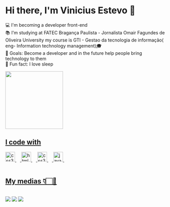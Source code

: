 <h1 align="left"> Hi there, I'm Vinicius Estevo 👋 </h1>

<p align="left">💻 I'm becoming a developer front-end<br>
  📚 I'm studying at FATEC Bragança Paulista - Jornalista Omair Fagundes de Oliveira University
  my course is GTI - Gestao da tecnologia de informação( eng- Information technology management)🎓<br>
  🎯 Goals: Become a developer and in the future help people bring technology to them<br>
  🎲 Fun fact: I love sleep </p>

<div>
   <a href="https://github.com/Estev0o"
   <img height="180em" src="https://github-readme-stats.vercel.app/api?username=Estev0o&show_icons=true&theme=midnight-  purple&include_all_commits=true&count_private=true"/>
   <img height="180em" src="https://github-readme-stats.vercel.app/api/top-langs/?username=Estev0o&layout=compact&langs_count=6&theme=midnight-purple"/>
</div>

<h2 align="left">I code with </h2>

<div align="left">
  <img src="https://cdn.jsdelivr.net/gh/devicons/devicon/icons/css3/css3-original.svg" height="30" alt="css3 logo"  />
  <img width="12" />
  <img src="https://cdn.jsdelivr.net/gh/devicons/devicon/icons/html5/html5-original.svg" height="30" alt="html5 logo"  />
  <img width="12" />
  <img src="https://cdn.jsdelivr.net/gh/devicons/devicon/icons/csharp/csharp-original.svg" height="30" alt="css3 logo"  />
  <img width="12" />
  <img src="https://cdn.simpleicons.org/javascript/F7DF1E" height="30" alt="javascript logo"  />
  <img width="12" />
</div>
<br>

<div align="left">
<h2>My medias 👇🏻💖 </h2>
<br>
<a href="https://www.instagram.com/vini_estevo" target="_blank" ><img src="https://img.shields.io/badge/Instagram-E4405F?style=for-the-badge&logo=instagram&logoColor=white" target="_blank"></a>
<a href="https://www.linkedin.com/in/vinicius-estevo/" target="_blank"><img src="https://img.shields.io/badge/LinkedIn-0077B5?style=for-the-badge&logo=linkedin&logoColor=white" target="_blank"></a>
<a href="mailto:viniestevo33@gmail.com" target="_blank"><img src="https://img.shields.io/badge/Gmail-D14836?style=for-the-badge&logo=gmail&logoColor=white" target="_blank"></a>
</div>
